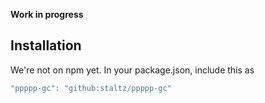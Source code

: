 **Work in progress**

## Installation

We're not on npm yet. In your package.json, include this as

```js
"ppppp-gc": "github:staltz/ppppp-gc"
```
